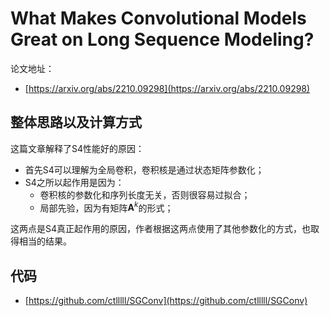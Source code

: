 # What Makes Convolutional Models Great on Long Sequence Modeling?

论文地址：

- [https://arxiv.org/abs/2210.09298](https://arxiv.org/abs/2210.09298)



## 整体思路以及计算方式

这篇文章解释了S4性能好的原因：

- 首先S4可以理解为全局卷积，卷积核是通过状态矩阵参数化；
- S4之所以起作用是因为：
  - 卷积核的参数化和序列长度无关，否则很容易过拟合；
  - 局部先验，因为有矩阵$\mathbf A^k$的形式；

这两点是S4真正起作用的原因，作者根据这两点使用了其他参数化的方式，也取得相当的结果。



## 代码

- [https://github.com/ctlllll/SGConv](https://github.com/ctlllll/SGConv)

